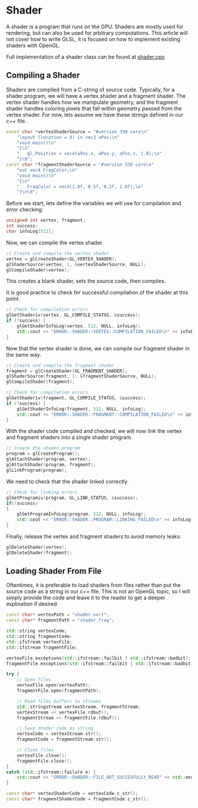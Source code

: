 # Shader

A shader is a program that runs on the GPU. Shaders are mostly used for rendering, but can also be used for arbitrary computations.
This article will not cover how to write GLSL, it is focused on how to implement existing shaders with OpenGL.

Full implementation of a shader class can be found at [shader.cpp](../examples/src/shader.cpp)

## Compiling a Shader

Shaders are compiled from a C-string of source code. 
Typically, for a shader program, we will have a vertex shader and a fragment shader. 
The vertex shader handles how we manipulate geometry, and the fragment shader handles coloring pixels that fall within geometry passed from the vertex shader. 
For now, lets assume we have these strings defined in our c++ file. 

```c++
const char *vertexShaderSource = "#version 330 core\n"
    "layout (location = 0) in vec3 aPos;\n"
    "void main()\n"
    "{\n"
    "   gl_Position = vec4(aPos.x, aPos.y, aPos.z, 1.0);\n"
    "}\0";
const char *fragmentShaderSource = "#version 330 core\n"
    "out vec4 FragColor;\n"
    "void main()\n"
    "{\n"
    "   FragColor = vec4(1.0f, 0.5f, 0.2f, 1.0f);\n"
    "}\n\0";
```

Before we start, lets define the variables we will use for compilation and error checking:
```c++
unsigned int vertex, fragment;
int success;
char infoLog[512];
```

Now, we can compile the vertex shader. 

```c++
// Create and compile the vertex shader
vertex = glCreateShader(GL_VERTEX_SHADER);
glShaderSource(vertex, 1, &vertexShaderSource, NULL);
glCompileShader(vertex);
```

This creates a blank shader, sets the source code, then compiles. 

It is good practice to check for successful compilation of the shader at this point.

```c++
// Check for compilation errors
glGetShaderiv(vertex, GL_COMPILE_STATUS, &success);
if (!success) {
    glGetShaderInfoLog(vertex, 512, NULL, infoLog);
    std::cout << "ERROR::SHADER::VERTEX::COMPILATION_FAILED\n" << infoLog << std::endl;
}
```

Now that the vertex shader is done, we can compile our fragment shader in the same way.

```c++
// Create and compile the fragment shader
fragment = glCreateShader(GL_FRAGMENT_SHADER);
glShaderSource(fragment, 1, &fragmentShaderSource, NULL);
glCompileShader(fragment);

// Check for compilation errors
glGetShaderiv(fragment, GL_COMPILE_STATUS, &success);
if (!success) {
    glGetShaderInfoLog(fragment, 512, NULL, infoLog);
    std::cout << "ERROR::SHADER::FRAGMENT::COMPILATION_FAILED\n" << infoLog << std::endl;
}
```

With the shader code compiled and checked, we will now link the vertex and fragment shaders into a single shader program.

```c++
// Create the shader program
program = glCreateProgram();
glAttachShader(program, vertex);
glAttachShader(program, fragment);
glLinkProgram(program);
```

We need to check that the shader linked correctly.

```c++
// Check for linking errors
glGetProgramiv(program, GL_LINK_STATUS, &success);
if(!success)
{
    glGetProgramInfoLog(program, 512, NULL, infoLog);
    std::cout << "ERROR::SHADER::PROGRAM::LINKING_FAILED\n" << infoLog << std::endl;
}
```

Finally, release the vertex and fragment shaders to avoid memory leaks:

```c++
glDeleteShader(vertex);
glDeleteShader(fragment);
```

## Loading Shader From File

Oftentimes, it is preferable to load shaders from files rather than put the source code as a string in our c++ file.
This is not an OpenGL topic, so I will simply provide the code and leave it to the reader to get a deeper explination if desired.

```c++
const char* vertexPath = "shader.vert";
const char* fragmentPath = "shader.frag";

std::string vertexCode;
std::string fragmentCode;
std::ifstream vertexFile;
std::ifstream fragmentFile;

vertexFile.exceptions(std::ifstream::failbit | std::ifstream::badbit);
fragmentFile.exceptions(std::ifstream::failbit | std::ifstream::badbit);

try {
    // Open files
    vertexFile.open(vertexPath);
    fragmentFile.open(fragmentPath);

    // Read files buffers to streams
    std::stringstream vertexStream, fragmentStream;
    vertexStream << vertexFile.rdbuf();
    fragmentStream << fragmentFile.rdbuf();

    // Save shader code as string
    vertexCode = vertexStream.str();
    fragmentCode = fragmentStream.str();

    // Close files
    vertexFile.close();
    fragmentFile.close();
}
catch (std::ifstream::failure e) {
    std::cout << "ERROR::SHADER::FILE_NOT_SUCCESFULLY_READ" << std::endl;
}

const char* vertexShaderCode = vertexCode.c_str();
const char* fragmentShaderCode = fragmentCode.c_str();
```